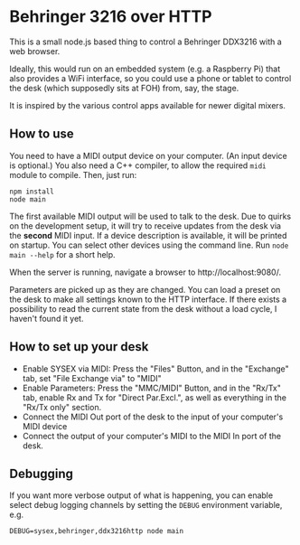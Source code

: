 Behringer 3216 over HTTP
========================

This is a small node.js based thing to control a Behringer DDX3216 with a web browser.

Ideally, this would run on an embedded system (e.g. a Raspberry Pi) that also provides a WiFi interface, so you could use a phone or tablet to control the desk (which supposedly sits at FOH) from, say, the stage.

It is inspired by the various control apps available for newer digital mixers.

How to use
----------

You need to have a MIDI output device on your computer. (An input device is optional.)
You also need a C++ compiler, to allow the required `midi` module to compile.
Then, just run:

```
npm install
node main
```

The first available MIDI output will be used to talk to the desk.
Due to quirks on the development setup, it will try to receive updates from the desk via the **second** MIDI input.
If a device description is available, it will be printed on startup.
You can select other devices using the command line. Run `node main --help` for a short help.

When the server is running, navigate a browser to http://localhost:9080/.

Parameters are picked up as they are changed.
You can load a preset on the desk to make all settings known to the HTTP interface.
If there exists a possibility to read the current state from the desk without a load cycle, I haven't found it yet.

How to set up your desk
-----------------------

- Enable SYSEX via MIDI: Press the "Files" Button, and in the "Exchange" tab, set "File Exchange via" to "MIDI"
- Enable Parameters: Press the "MMC/MIDI" Button, and in the "Rx/Tx" tab, enable Rx and Tx for "Direct Par.Excl.", as well as everything in the "Rx/Tx only" section.
- Connect the MIDI Out port of the desk to the input of your computer's MIDI device
- Connect the output of your computer's MIDI to the MIDI In port of the desk.

Debugging
---------

If you want more verbose output of what is happening, you can enable select debug logging channels by setting the `DEBUG` environment variable, e.g.

```
DEBUG=sysex,behringer,ddx3216http node main
```
